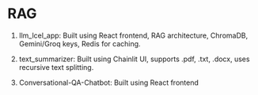 # RAG

1. llm_lcel_app: Built using React frontend, RAG architecture, ChromaDB, Gemini/Groq keys, Redis for caching.

2. text_summarizer: Built using Chainlit UI, supports .pdf, .txt, .docx, uses recursive text splitting.

3. Conversational-QA-Chatbot: Built using React frontend
